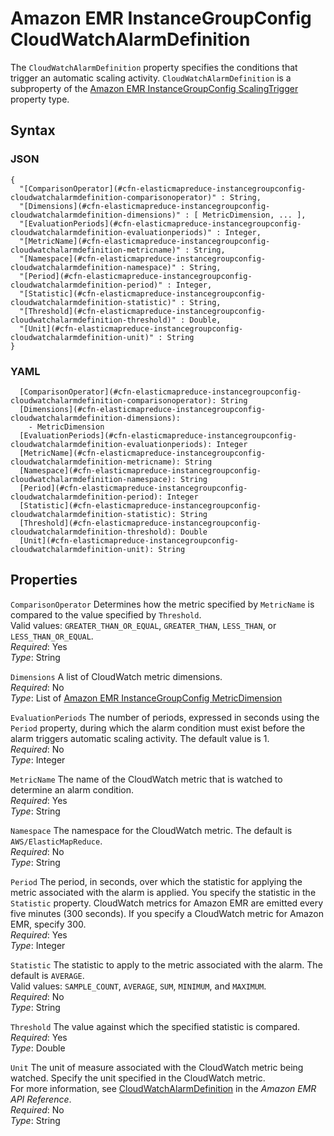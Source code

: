 # Amazon EMR InstanceGroupConfig CloudWatchAlarmDefinition<a name="aws-properties-elasticmapreduce-instancegroupconfig-cloudwatchalarmdefinition"></a>

The `CloudWatchAlarmDefinition` property specifies the conditions that trigger an automatic scaling activity\. `CloudWatchAlarmDefinition` is a subproperty of the [Amazon EMR InstanceGroupConfig ScalingTrigger](aws-properties-elasticmapreduce-instancegroupconfig-scalingtrigger.md) property type\.

## Syntax<a name="w3ab2c21c14e1182b5"></a>

### JSON<a name="aws-properties-elasticmapreduce-instancegroupconfig-cloudwatchalarmdefinition-syntax.json"></a>

```
{
  "[ComparisonOperator](#cfn-elasticmapreduce-instancegroupconfig-cloudwatchalarmdefinition-comparisonoperator)" : String,
  "[Dimensions](#cfn-elasticmapreduce-instancegroupconfig-cloudwatchalarmdefinition-dimensions)" : [ MetricDimension, ... ],
  "[EvaluationPeriods](#cfn-elasticmapreduce-instancegroupconfig-cloudwatchalarmdefinition-evaluationperiods)" : Integer,
  "[MetricName](#cfn-elasticmapreduce-instancegroupconfig-cloudwatchalarmdefinition-metricname)" : String,
  "[Namespace](#cfn-elasticmapreduce-instancegroupconfig-cloudwatchalarmdefinition-namespace)" : String,
  "[Period](#cfn-elasticmapreduce-instancegroupconfig-cloudwatchalarmdefinition-period)" : Integer,
  "[Statistic](#cfn-elasticmapreduce-instancegroupconfig-cloudwatchalarmdefinition-statistic)" : String,
  "[Threshold](#cfn-elasticmapreduce-instancegroupconfig-cloudwatchalarmdefinition-threshold)" : Double,
  "[Unit](#cfn-elasticmapreduce-instancegroupconfig-cloudwatchalarmdefinition-unit)" : String
}
```

### YAML<a name="aws-properties-elasticmapreduce-instancegroupconfig-cloudwatchalarmdefinition-syntax.yaml"></a>

```
  [ComparisonOperator](#cfn-elasticmapreduce-instancegroupconfig-cloudwatchalarmdefinition-comparisonoperator): String
  [Dimensions](#cfn-elasticmapreduce-instancegroupconfig-cloudwatchalarmdefinition-dimensions):
    - MetricDimension
  [EvaluationPeriods](#cfn-elasticmapreduce-instancegroupconfig-cloudwatchalarmdefinition-evaluationperiods): Integer
  [MetricName](#cfn-elasticmapreduce-instancegroupconfig-cloudwatchalarmdefinition-metricname): String
  [Namespace](#cfn-elasticmapreduce-instancegroupconfig-cloudwatchalarmdefinition-namespace): String
  [Period](#cfn-elasticmapreduce-instancegroupconfig-cloudwatchalarmdefinition-period): Integer
  [Statistic](#cfn-elasticmapreduce-instancegroupconfig-cloudwatchalarmdefinition-statistic): String
  [Threshold](#cfn-elasticmapreduce-instancegroupconfig-cloudwatchalarmdefinition-threshold): Double
  [Unit](#cfn-elasticmapreduce-instancegroupconfig-cloudwatchalarmdefinition-unit): String
```

## Properties<a name="w3ab2c21c14e1182b7"></a>

`ComparisonOperator`  <a name="cfn-elasticmapreduce-instancegroupconfig-cloudwatchalarmdefinition-comparisonoperator"></a>
Determines how the metric specified by `MetricName` is compared to the value specified by `Threshold`\.  
Valid values: `GREATER_THAN_OR_EQUAL`, `GREATER_THAN`, `LESS_THAN`, or `LESS_THAN_OR_EQUAL`\.  
*Required*: Yes  
*Type*: String

`Dimensions`  <a name="cfn-elasticmapreduce-instancegroupconfig-cloudwatchalarmdefinition-dimensions"></a>
A list of CloudWatch metric dimensions\.  
*Required*: No  
*Type*: List of [Amazon EMR InstanceGroupConfig MetricDimension](aws-properties-elasticmapreduce-instancegroupconfig-metricdimension.md)

`EvaluationPeriods`  <a name="cfn-elasticmapreduce-instancegroupconfig-cloudwatchalarmdefinition-evaluationperiods"></a>
The number of periods, expressed in seconds using the `Period` property, during which the alarm condition must exist before the alarm triggers automatic scaling activity\. The default value is 1\.   
*Required*: No  
*Type*: Integer

`MetricName`  <a name="cfn-elasticmapreduce-instancegroupconfig-cloudwatchalarmdefinition-metricname"></a>
The name of the CloudWatch metric that is watched to determine an alarm condition\.  
*Required*: Yes  
*Type*: String

`Namespace`  <a name="cfn-elasticmapreduce-instancegroupconfig-cloudwatchalarmdefinition-namespace"></a>
The namespace for the CloudWatch metric\. The default is `AWS/ElasticMapReduce`\.  
*Required*: No  
*Type*: String

`Period`  <a name="cfn-elasticmapreduce-instancegroupconfig-cloudwatchalarmdefinition-period"></a>
The period, in seconds, over which the statistic for applying the metric associated with the alarm is applied\. You specify the statistic in the `Statistic` property\. CloudWatch metrics for Amazon EMR  are emitted every five minutes \(300 seconds\)\.  If  you specify a CloudWatch metric for Amazon EMR, specify 300\.  
*Required*: Yes  
*Type*: Integer

`Statistic`  <a name="cfn-elasticmapreduce-instancegroupconfig-cloudwatchalarmdefinition-statistic"></a>
The statistic to apply to the metric associated with the alarm\. The default is `AVERAGE`\.  
Valid values: `SAMPLE_COUNT`, `AVERAGE`, `SUM`, `MINIMUM`, and `MAXIMUM`\.  
*Required*: No  
*Type*: String

`Threshold`  <a name="cfn-elasticmapreduce-instancegroupconfig-cloudwatchalarmdefinition-threshold"></a>
The value against which the specified statistic is compared\.  
*Required*: Yes  
*Type*: Double

`Unit`  <a name="cfn-elasticmapreduce-instancegroupconfig-cloudwatchalarmdefinition-unit"></a>
The unit of measure associated with the CloudWatch metric being watched\. Specify the unit specified in the CloudWatch metric\.   
For more information, see [CloudWatchAlarmDefinition](http://docs.aws.amazon.com/ElasticMapReduce/latest/API/API_CloudWatchAlarmDefinition.html) in the *Amazon EMR API Reference*\.  
*Required*: No  
*Type*: String